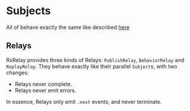 # Subjects

All of behave exactly the same like described [here](http://reactivex.io/documentation/subject.html)

## Relays

RxRelay provides three kinds of Relays: `PublishRelay`, `BehaviorRelay`  and `ReplayRelay`.
They behave exactly like their parallel `Subject`s, with two changes:

- Relays never complete.
- Relays never emit errors.

In essence, Relays only emit `.next` events, and never terminate.
